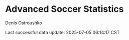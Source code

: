 # Advanced Soccer Statistics
Denis Ostroushko

<!-- gfm -->

Last successful data update: 2025-07-05 06:14:17 CST
